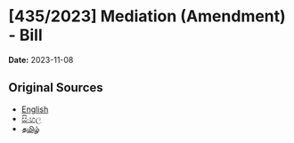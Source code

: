 # [435/2023] Mediation (Amendment) - Bill

**Date:** 2023-11-08

## Original Sources

- [English](https://documents.gov.lk/view/bills/2023/11/435-2023_E.pdf)
- [සිංහල](https://documents.gov.lk/view/bills/2023/11/435-2023_S.pdf)
- [தமிழ்](https://documents.gov.lk/view/bills/2023/11/435-2023_T.pdf)
